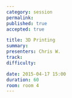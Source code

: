 ```yaml
---
category: session
permalink:
published: true
accepted: true

title: 3D Printing
summary:
presenters: Chris W.
track:
difficulty:

date: 2015-04-17 15:00
duration: 60
room: room 4
---
```


<!-- This is an empty session so it doesn't need visible content -->
